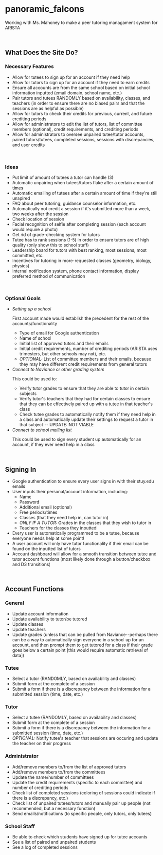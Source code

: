 <h1>panoramic_falcons</h1>
<p>Working with Ms. Mahoney to make a peer tutoring managament system for ARISTA</p>

<br>

<h2>What Does the Site Do?</h2>
<h3>Necessary Features</h3>
<ul>
	<li>Allow for tutees to sign up for an account if they need help</li>
	<li>Allow for tutors to sign up for an account if they need to earn credits</li>
	<li>Ensure all accounts are from the same school based on initial school information inputted (email domain, school name, etc.)</li>
	<li>Pair tutors and tutees RANDOMLY based on availability, classes, and teachers (in order to ensure there are no biased pairs and that the sessions are as helpful as possible)</li>
	<li>Allow for tutors to check their credits for previous, current, and future crediting periods</li>
	<li>Allow for administrators to edit the list of tutors, list of committee members (optional), credit requirements, and crediting periods</li>
	<li>Allow for administrators to oversee unpaired tutee/tutor accounts, paired tutors/tutees, completed sessions, sessions with discrepancies, and user credits</li>
</ul>

<br>

<h3>Ideas</h3>
<ul>
	<li>Put limit of amount of tutees a tutor can handle (3)</li>
	<li>Automatic unpairing when tutees/tutors flake after a certain amount of times</li>
	<li>Automatic emailing of tutees after a certain amount of time if they're still unapired</li>
	<li>FAQ about peer tutoring, guidance counselor information, etc.</li>
	<li>Automatically not credit a session if it's submitted more than a week, two weeks after the session</li>
	<li>Check location of session</li>
	<li>Facial recognition of selfie after completing session (each account would require a photo)</li>
	<li>Get rid of grade-checking system for tutors</li>
	<li>Tutee has to rank sessions (1-5) in order to ensure tutors are of high quality (only show this to school staff)</li>
	<li>Leadership board for tutors with best ranking, most sessions, most committed, etc.</li>
	<li>Incentives for tutoring in more-requested classes (geometry, biology, physics)</li>
	<li>Internal notification system, phone contact information, display preferred method of communication</li>
</ul>

<br>

<h3>Optional Goals</h3>
<ul>
	<li>
		<i>Setting up a school</i>
		<br>
		<p>First account made would establish the precedent for the rest of the accounts/functionality</p>
		<ul>
			<li>Type of email for Google authentication</li>
			<li>Name of school</li>
			<li>Initial list of approved tutors and their emails</li>
			<li>Initial credit requirements, number of crediting periods (ARISTA uses trimesters, but other schools may not), etc.</li>
			<li><i>OPTIONAL: </i>List of committee members and their emails, because they may have different credit requirements from general tutors</li>
		</ul>
	</li>
	<li>
		<i>Connect to Naviance or other grading system</i>
		<br>
		<p>This could be used to:</p>
		<ul>
			<li>Verify tutor grades to ensure that they are able to tutor in certain subjects</li>
			<li>Verify tutor's teachers that they had for certain classes to ensure that they can be effectively paired up with a tutee in that teacher's class</li>
			<li>Check tutee grades to automatically notify them if they need help in a class and automatically update their settings to request a tutor in that subject -- UPDATE: NOT VIABLE</li>
		</ul>
	</li>
	<li>
		<i>Connect to school mailing list</i>
		<br>
		<p>This could be used to sign every student up automatically for an account, if they ever need help in a class</p>
	</li>
</ul>

<br>

<h2>Signing In</h2>
<ul>
	<li>Google authentication to ensure every user signs in with their stuy.edu emails</li>
	<li>User inputs their personal/account information, including:
		<ul>
			<li>Name</li>
			<li>Password</li>
			<li>Additional email (optional)</li>
			<li>Free periods/times</li>
			<li>Classes (that they need help in, can tutor in)</li>
			<li><i>ONLY IF A TUTOR: </i>Grades in the classes that they wish to tutor in</li>
			<li>Teachers for the classes they inputted</li>
		</ul>
	</li>
	<li>Every user is automatically programmed to be a tutee, because everyone needs help at some point!</li>
	<li>A user account will only have tutor functionality if their email can be found on the inputted list of tutors</li>
	<li>Account dashboard will allow for a smooth transition between tutee and tutor account functions (most likely done through a button/checkbox and D3 transitions)</li>
</ul>

<br>

<h2>Account Functions</h2>
<h3>General</h3>
<ul>
	<li>Update account information</li>
	<li>Update availability to tutor/be tutored</li>
	<li>Update classes</li>
	<li>Update teachers</li>
	<li>Update grades (unless that can be pulled from Naviance--perhaps there can be a way to automatically sign everyone in a school up for an account, and then prompt them to get tutored for a class if their grade goes below a certain point [this would require automatic retrieval of data])</li>
</ul>
<h3>Tutee</h3>
<ul>
	<li>Select a tutor (RANDOMLY, based on availability and classes)</li>
	<li>Submit form at the complete of a session</li>
	<li>Submit a form if there is a discrepancy between the information for a submitted session (time, date, etc.)</li>
</ul>
<h3>Tutor</h3>
<ul>
	<li>Select a tutee (RANDOMLY, based on availability and classes)</li>
	<li>Submit form at the complete of a session</li>
	<li>Submit a form if there is a discrepancy between the information for a submitted session (time, date, etc.)</li>
	<li><i>OPTIONAL: </i>Notify tutee's teacher that sessions are occuring and update the teacher on their progress</li>
</ul>
<h3>Administrator</h3>
<ul>
	<li>Add/remove members to/from the list of approved tutors</li>
	<li>Add/remove members to/from the committees</li>
	<li>Update the name/number of committees</li>
	<li>Update the credit requirements (specific to each committee) and number of crediting periods</li>
	<li>Check list of completed sessions (coloring of sessions could indicate if there is a discrepancy, etc.)</li>
	<li>Check list of unpaired tutees/tutors and manually pair up people (not recommended, but a necessary function)</li>
	<li>Send emails/notifications (to specific people, only tutors, only tutees)</li>
</ul>
<h3>School Staff</h3>
<ul>
	<li>Be able to check which students have signed up for tutee accounts</li>
	<li>See a list of paired and unpaired students</li>
	<li>See a log of completed sessions</li>
</ul>